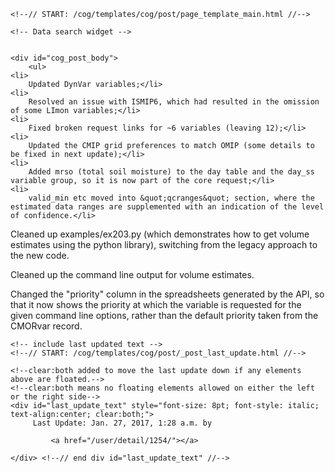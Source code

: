          

    <!--// START: /cog/templates/cog/post/page_template_main.html //-->
<!--// loading page body from page_template_main.html //-->




  	<!-- Data search widget -->
  	

    <div id="cog_post_body">
        <ul>
	<li>
		Updated DynVar variables;</li>
	<li>
		Resolved an issue with ISMIP6, which had resulted in the omission of some LImon variables;</li>
	<li>
		Fixed broken request links for ~6 variables (leaving 12);</li>
	<li>
		Updated the CMIP grid preferences to match OMIP (some details to be fixed in next update);</li>
	<li>
		Added mrso (total soil moisture) to the day table and the day_ss variable group, so it is now part of the core request;</li>
	<li>
		valid_min etc moved into &quot;qcranges&quot; section, where the estimated data ranges are supplemented with an indication of the level of confidence.</li>
</ul>
<p>
	Cleaned up examples/ex203.py (which demonstrates how to get volume estimates using the python library), switching from the legacy approach to the new code.</p>
<p>
	Cleaned up the command line output for volume estimates.</p>
<p>
	Changed the &quot;priority&quot; column in the spreadsheets generated by the API, so that it now shows the priority at which the variable is requested for the given command line options, rather than the default priority taken from the CMORvar record.</p>
    </div> <!--// end div id=cog_post_body //-->

    <!-- include last updated text -->
    <!--// START: /cog/templates/cog/post/_post_last_update.html //-->

    <!--clear:both added to move the last update down if any elements above are floated.-->
    <!--clear:both means no floating elements allowed on either the left or the right side-->
	<div id="last_update_text" style="font-size: 8pt; font-style: italic; text-align:center; clear:both;">
	     Last Update: Jan. 27, 2017, 1:28 a.m. by
         
             <a href="/user/detail/1254/"></a>
         
	</div> <!--// end div id="last_update_text" //-->
